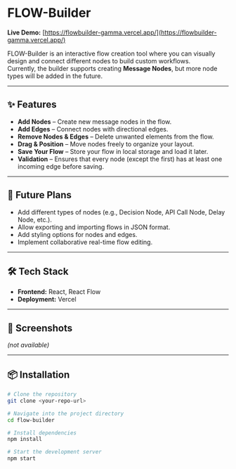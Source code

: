 # FLOW-Builder

**Live Demo:** [https://flowbuilder-gamma.vercel.app/](https://flowbuilder-gamma.vercel.app/)

FLOW-Builder is an interactive flow creation tool where you can visually design and connect different nodes to build custom workflows.  
Currently, the builder supports creating **Message Nodes**, but more node types will be added in the future.

---

## ✨ Features

- **Add Nodes** – Create new message nodes in the flow.
- **Add Edges** – Connect nodes with directional edges.
- **Remove Nodes & Edges** – Delete unwanted elements from the flow.
- **Drag & Position** – Move nodes freely to organize your layout.
- **Save Your Flow** – Store your flow in local storage and load it later.
- **Validation** – Ensures that every node (except the first) has at least one incoming edge before saving.

---

## 🚀 Future Plans

- Add different types of nodes (e.g., Decision Node, API Call Node, Delay Node, etc.).
- Allow exporting and importing flows in JSON format.
- Add styling options for nodes and edges.
- Implement collaborative real-time flow editing.

---

## 🛠 Tech Stack

- **Frontend:** React, React Flow
- **Deployment:** Vercel

---

## 📸 Screenshots

_(not available)_

---

## 📦 Installation

```bash
# Clone the repository
git clone <your-repo-url>

# Navigate into the project directory
cd flow-builder

# Install dependencies
npm install

# Start the development server
npm start
```

